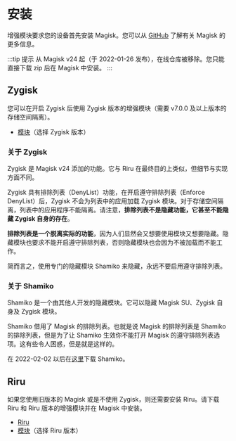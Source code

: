 # 安装

增强模块要求您的设备首先安装 Magisk。您可以从 [GitHub](https://github.com/topjohnwu/Magisk) 了解有关 Magisk 的更多信息。

:::tip 提示
从 Magisk v24 起（于 2022-01-26 发布），在线仓库被移除。您只能直接下载 zip 后在 Magisk 中安装。
:::

## Zygisk

您可以在开启 Zygisk 后使用 Zygisk 版本的增强模块（需要 v7.0.0 及以上版本的存储空间隔离）。

* [模块](https://github.com/RikkaApps/StorageRedirect-assets/releases/tag/assets)（选择 Zygisk 版本）

### 关于 Zygisk

Zygisk 是 Magisk v24 添加的功能。它与 Riru 在最终目的上类似，但细节与实现方面不同。

Zygisk 具有排除列表（DenyList）功能，在开启遵守排除列表（Enforce DenyList）后，Zygisk 不会为列表中的应用加载 Zygisk 模块。对于存储空间隔离，列表中的应用程序不能隔离。请注意，**排除列表不是隐藏功能，它甚至不能隐藏 Zygisk 自身的存在**。

**排除列表是一个脱离实际的功能**，因为人们显然会又想要使用模块又想要隐藏。隐藏模块也要求不能开启遵守排除列表，否则隐藏模块也会因为不被加载而不能工作。

简而言之，使用专门的隐藏模块 Shamiko 来隐藏，永远不要启用遵守排除列表。

### 关于 Shamiko

Shamiko 是一个由其他人开发的隐藏模块。它可以隐藏 Magisk SU、Zygisk 自身及 Zygisk 模块。

Shamiko 借用了 Magisk 的排除列表。也就是说 Magisk 的排除列表是 Shamiko 的排除列表，但是为了让 Shamiko 生效你不能打开 Magisk 的遵守排除列表选项。这有些令人困惑，但是就是这样的。

在 2022-02-02 以后在[这里](https://lsposed.github.io/)下载 Shamiko。

## Riru

如果您使用旧版本的 Magisk 或是不使用 Zygisk，则还需要安装 Riru。请下载 Riru 和 Riru 版本的增强模块并在 Magisk 中安装。

* [Riru](https://github.com/RikkaApps/Riru/releases)
* [模块](https://github.com/RikkaApps/StorageRedirect-assets/releases/tag/assets)（选择 Riru 版本）
